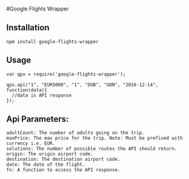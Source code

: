#Google Flights Wrapper

## Installation

```
npm install google-flights-wrapper
```

## Usage

```
var qpx = require('google-flights-wrapper');

qpx.api("1", "EUR5000", "1", "DUB", "GDN", "2016-12-14", function(data){
  //data is API response
});
```

## Api Parameters:

```
adultCount: The number of adults going on the trip.
maxPrice: The max price for the trip. Note: Must be prefixed with currency i.e. EUR.
solutions: The number of possible routes the API should return.
origin: The origin airport code.
destination: The destination airport code.
date: The date of the flight.
fn: A function to access the API response.
```
